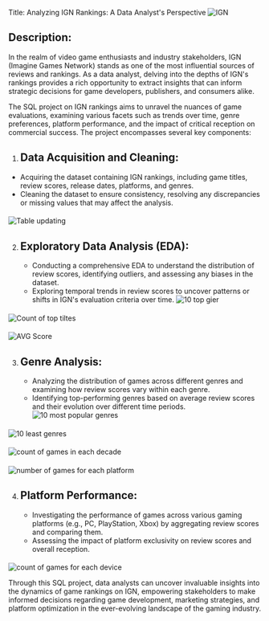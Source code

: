 
Title: Analyzing IGN Rankings: A Data Analyst's Perspective
![IGN](https://github.com/LKacwin/project-IGN-games-/assets/161726319/a02a2e81-ce80-4cb6-8e59-a73d18770cfe)

## Description:

In the realm of video game enthusiasts and industry stakeholders, IGN (Imagine Games Network) stands as one of the most influential sources of reviews and rankings. As a data analyst, delving into the depths of IGN's rankings provides a rich opportunity to extract insights that can inform strategic decisions for game developers, publishers, and consumers alike.

The SQL project on IGN rankings aims to unravel the nuances of game evaluations, examining various facets such as trends over time, genre preferences, platform performance, and the impact of critical reception on commercial success. The project encompasses several key components:

1.  ## Data Acquisition and Cleaning:
   - Acquiring the dataset containing IGN rankings, including game titles, review scores, release dates, platforms, and genres.
   - Cleaning the dataset to ensure consistency, resolving any discrepancies or missing values that may affect the analysis.
####
![Table updating](https://github.com/LKacwin/project-IGN-games-/assets/161726319/96073a9c-54fb-4ce1-8ae9-36d650b2b386)

2. ## Exploratory Data Analysis (EDA):
   - Conducting a comprehensive EDA to understand the distribution of review scores, identifying outliers, and assessing any biases in the dataset.
   - Exploring temporal trends in review scores to uncover patterns or shifts in IGN's evaluation criteria over time.
![10 top gier](https://github.com/LKacwin/project-IGN-games-/assets/161726319/eab77409-0f05-4305-9ed7-29929c3eddee)
####
![Count of top tiltes](https://github.com/LKacwin/project-IGN-games-/assets/161726319/88ab5897-eec2-40b6-8872-560586e31d86)
####
![AVG Score](https://github.com/LKacwin/project-IGN-games-/assets/161726319/6708ea77-08ae-4b0d-af44-84236b1191ed)

3. ## Genre Analysis:
   - Analyzing the distribution of games across different genres and examining how review scores vary within each genre.
   - Identifying top-performing genres based on average review scores and their evolution over different time periods.
![10 most popular genres](https://github.com/LKacwin/project-IGN-games-/assets/161726319/0f4bcff3-9838-401a-b680-28d8694eb9f6)
####
![10 least genres](https://github.com/LKacwin/project-IGN-games-/assets/161726319/30fa1c8a-1ec5-4a7d-afc1-90597e40979f)
####
![count of games in each decade](https://github.com/LKacwin/project-IGN-games-/assets/161726319/47e01a96-4455-4348-b53d-8938193462ac)
####
![number of games for each platform](https://github.com/LKacwin/project-IGN-games-/assets/161726319/4cca7508-49e8-4b29-b12b-3a9505afad75)

4. ## Platform Performance:
   - Investigating the performance of games across various gaming platforms (e.g., PC, PlayStation, Xbox) by aggregating review scores and comparing them.
   - Assessing the impact of platform exclusivity on review scores and overall reception.
 ####
![count of games for each device](https://github.com/LKacwin/project-IGN-games-/assets/161726319/f49f9d0d-b75b-4c05-9938-5c666641d1b7)

Through this SQL project, data analysts can uncover invaluable insights into the dynamics of game rankings on IGN, empowering stakeholders to make informed decisions regarding game development, marketing strategies, and platform optimization in the ever-evolving landscape of the gaming industry.
